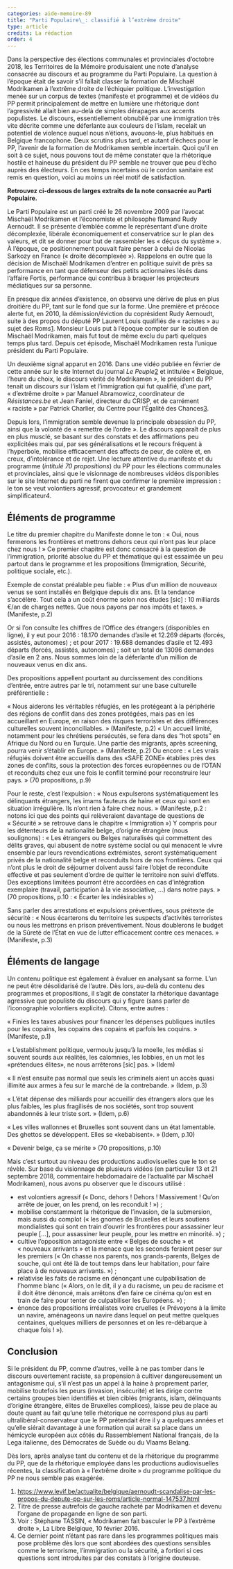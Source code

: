 ```yaml
---
categories: aide-memoire-89
title: "Parti Populaire\_: classifié à l’extrême droite"
type: article
credits: La rédaction
order: 4
---
```

Dans la perspective des élections communales et provinciales d’octobre 2018, les Territoires de la Mémoire produisaient une note d’analyse consacrée au discours et au programme du Parti Populaire. La question à l’époque était de savoir s’il fallait classer la formation de Mischaël Modrikamen à l’extrême droite de l’échiquier politique. L’investigation menée sur un corpus de textes (manifeste et programme) et de vidéos du PP permit principalement de mettre en lumière une rhétorique dont l’agressivité allait bien au-delà de simples dérapages aux accents populistes. Le discours, essentiellement obnubilé par une immigration très vite décrite comme une déferlante aux couleurs de l’islam, recelait un potentiel de violence auquel nous n’étions, avouons-le, plus habitués en Belgique francophone. Deux scrutins plus tard, et autant d’échecs pour le PP, l’avenir de la formation de Modrikamen semble incertain. Quoi qu’il en soit à ce sujet, nous pouvons tout de même constater que la rhétorique hostile et haineuse du président du PP semble ne trouver que peu d’écho auprès des électeurs. En ces temps incertains où le cordon sanitaire est remis en question, voici au moins un réel motif de satisfaction.

**Retrouvez ci-dessous de larges extraits de la note consacrée au Parti Populaire.**

Le Parti Populaire est un parti créé le 26 novembre 2009 par l’avocat Mischaël Modrikamen et l’économiste et philosophe flamand Rudy Aernoudt. Il se présente d’emblée comme le représentant d’une droite décomplexée, libérale économiquement et conservatrice sur le plan des valeurs, et dit se donner pour but de rassembler les « déçus du système ». À l’époque, ce positionnement pouvait faire penser à celui de Nicolas Sarkozy en France (« droite décomplexée »). Rappelons en outre que la décision de Mischaël Modrikamen d’entrer en politique suivit de près sa performance en tant que défenseur des petits actionnaires lésés dans l’affaire Fortis, performance qui contribua à braquer les projecteurs médiatiques sur sa personne.

En presque dix années d’existence, on observa une dérive de plus en plus droitière du PP, tant sur le fond que sur la forme. Une première et précoce alerte fut, en 2010, la démission/éviction du coprésident Rudy Aernoudt, suite à des propos du député PP Laurent Louis qualifiés de « racistes » au sujet des Roms[1](#footnote-1). Monsieur Louis put à l’époque compter sur le soutien de Mischaël Modrikamen, mais fut tout de même exclu du parti quelques temps plus tard. Depuis cet épisode, Mischaël Modrikamen resta l’unique président du Parti Populaire.

Un deuxième signal apparut en 2016. Dans une vidéo publiée en février de cette année sur le site Internet du journal _Le Peuple_[2](#footnote-2) et intitulée « Belgique, l’heure du choix, le discours vérité de Modrikamen », le président du PP tenait un discours sur l’islam et l’immigration qui fut qualifié, d’une part, « d’extrême droite » par Manuel Abramowicz, coordinateur de _Résistances.be_ et Jean Faniel, directeur du CRISP, et de carrément « raciste » par Patrick Charlier, du Centre pour l’Égalité des Chances[3](#footnote-3).

Depuis lors, l’immigration semble devenue la principale obsession du PP, ainsi que la volonté de « remettre de l’ordre ». Le discours apparaît de plus en plus musclé, se basant sur des constats et des affirmations peu explicitées mais qui, par ses généralisations et le recours fréquent à l’hyperbole, mobilise efficacement des affects de peur, de colère et, en creux, d’intolérance et de rejet. Une lecture attentive du manifeste et du programme (_intitulé 70 propositions_) du PP pour les élections communales et provinciales, ainsi que le visionnage de nombreuses vidéos disponibles sur le site Internet du parti ne firent que confirmer le première impression : le ton se veut volontiers agressif, provocateur et grandement simplificateur4.

## Éléments de programme

Le titre du premier chapitre du Manifeste donne le ton : « Oui, nous fermerons les frontières et mettrons dehors ceux qui n’ont pas leur place chez nous ! » Ce premier chapitre est donc consacré à la question de l’immigration, priorité absolue du PP et thématique qui est essaimée un peu partout dans le programme et les propositions (Immigration, Sécurité, politique sociale, etc.).

Exemple de constat préalable peu fiable : « Plus d’un million de nouveaux venus se sont installés en Belgique depuis dix ans. Et la tendance s’accélère. Tout cela a un coût énorme selon nos études \[sic] : 10 milliards €/an de charges nettes. Que nous payons par nos impôts et taxes. » (Manifeste, p.2)

Or si l’on consulte les chiffres de l’Office des étrangers (disponibles en ligne), il y eut pour 2016 : 18.170 demandes d’asile et 12.269 départs (forcés, assistés, autonomes) ; et pour 2017 : 19.688 demandes d’asile et 12.493 départs (forcés, assistés, autonomes) ; soit un total de 13096 demandes d’asile en 2 ans. Nous sommes loin de la déferlante d’un million de nouveaux venus en dix ans. 

Des propositions appellent pourtant au durcissement des conditions d’entrée, entre autres par le tri, notamment sur une base culturelle préférentielle : 

« Nous aiderons les véritables réfugiés, en les protégeant à la périphérie des régions de conflit dans des zones protégées, mais pas en les accueillant en Europe, en raison des risques terroristes et des différences culturelles souvent inconciliables. » (Manifeste, p.2) « Un accueil limité, notamment pour les chrétiens persécutés, se fera dans des “hot spots” en Afrique du Nord ou en Turquie. Une partie des migrants, après screening, pourra venir s’établir en Europe. » (Manifeste, p.2) Ou encore : « Les vrais réfugiés doivent être accueillis dans des «SAFE ZONE» établies près des zones de conflits, sous la protection des forces européennes ou de l’OTAN et reconduits chez eux une fois le conflit terminé pour reconstruire leur pays. » (70 propositions, p.9)

Pour le reste, c’est l’expulsion : « Nous expulserons systématiquement les délinquants étrangers, les imams fauteurs de haine et ceux qui sont en situation irrégulière. Ils n’ont rien à faire chez nous. » (Manifeste, p.2 : notons ici que des points qui relèveraient davantage de questions de « Sécurité » se retrouve dans le chapitre « Immigration ») Y compris pour les détenteurs de la nationalité belge, d’origine étrangère (nous soulignons) : « Les étrangers ou Belges naturalisés qui commettent des délits graves, qui abusent de notre système social ou qui menacent le vivre ensemble par leurs revendications extrémistes, seront systématiquement privés de la nationalité belge et reconduits hors de nos frontières. Ceux qui n’ont plus le droit de séjourner doivent aussi faire l’objet de reconduite effective et pas seulement d’ordre de quitter le territoire non suivi d’effets. Des exceptions limitées pourront être accordées en cas d’intégration exemplaire (travail, participation à la vie associative, …) dans notre pays. » (70 propositions, p.10 : « Écarter les indésirables »)

Sans parler des arrestations et expulsions préventives, sous prétexte de sécurité : « Nous écarterons du territoire les suspects d’activités terroristes ou nous les mettrons en prison préventivement. Nous doublerons le budget de la Sûreté de l’État en vue de lutter efficacement contre ces menaces. » (Manifeste, p.3)

## Éléments de langage

Un contenu politique est également à évaluer en analysant sa forme. L’un ne peut être désolidarisé de l’autre. Dès lors, au-delà du contenu des programmes et propositions, il s’agit de constater la rhétorique davantage agressive que populiste du discours qui y figure (sans parler de l’iconographie volontiers explicite). Citons, entre autres :

« Finies les taxes abusives pour financer les dépenses publiques inutiles pour les copains, les copains des copains et parfois les coquins. » (Manifeste, p.1)

« L’establishment politique, vermoulu jusqu’à la moelle, les médias si souvent sourds aux réalités, les calomnies, les lobbies, en un mot les «prétendues élites», ne nous arrêterons \[sic] pas. » (Idem)

« Il n’est ensuite pas normal que seuls les criminels aient un accès quasi illimité aux armes à feu sur le marché de la contrebande. » (Idem, p.3)

« L’état dépense des milliards pour accueillir des étrangers alors que les plus faibles, les plus fragilisés de nos sociétés, sont trop souvent abandonnés à leur triste sort. » (Idem, p.6)

« Les villes wallonnes et Bruxelles sont souvent dans un état lamentable. Des ghettos se développent. Elles se «kebabisent». » (Idem, p.10)

 « Devenir belge, ça se mérite » (70 propositions, p.10)

Mais c’est surtout au niveau des productions audiovisuelles que le ton se révèle. Sur base du visionnage de plusieurs vidéos (en particulier 13 et 21 septembre 2018, commentaire hebdomadaire de l’actualité par Mischaël Modrikamen), nous avons pu observer que le discours utilisé : 

* est volontiers agressif (« Donc, dehors ! Dehors ! Massivement ! Qu’on arrête de jouer, on les prend, on les reconduit ! ») ;
* mobilise constamment la rhétorique de l’invasion, de la submersion, mais aussi du complot (« les gnomes de Bruxelles et leurs soutiens mondialistes qui sont en train d’ouvrir les frontières pour assassiner leur peuple \[…], pour assassiner leur peuple, pour les mettre en minorité. ») ;  
* cultive l’opposition antagoniste entre « Belges de souche » et « nouveaux arrivants » et la menace que les seconds feraient peser sur les premiers (« On chasse nos parents, nos grands-parents, Belges de souche, qui ont été là de tout temps dans leur habitation, pour faire place à de nouveaux arrivants. ») ; 
* relativise les faits de racisme en dénonçant une culpabilisation de l’homme blanc (« Alors, on le dit, il y a du racisme, un peu de racisme et il doit être dénoncé, mais arrêtons d’en faire ce cinéma qu’on est en train de faire pour tenter de culpabiliser les Européens. ») ;
* énonce des propositions irréalistes voire cruelles (« Prévoyons à la limite un navire, aménageons un navire dans lequel on peut mettre quelques centaines, quelques milliers de personnes et on les re-débarque à chaque fois ! »).

## Conclusion

Si le président du PP, comme d’autres, veille à ne pas tomber dans le discours ouvertement raciste, sa propension à cultiver dangereusement un antagonisme qui, s’il n’est pas un appel à la haine à proprement parler, mobilise toutefois les peurs (invasion, insécurité) et les dirige contre certains groupes bien identifiés et bien ciblés (migrants, islam, délinquants d’origine étrangère, élites de Bruxelles complices), laisse peu de place au doute quant au fait qu’une telle rhétorique ne correspond plus au parti ultralibéral-conservateur que le PP prétendait être il y a quelques années et qu’elle siérait davantage à une formation qui aurait sa place dans un hémicycle européen aux côtés du Rassemblement National français, de la Lega italienne, des Démocrates de Suède ou du Vlaams Belang.

Dès lors, après analyse tant du contenu et de la rhétorique du programme du PP, que de la rhétorique employée dans les productions audiovisuelles récentes, la classification à « l’extrême droite » du programme politique du PP ne nous semble pas exagérée.

1. <https://www.levif.be/actualite/belgique/aernoudt-scandalise-par-les-propos-du-depute-pp-sur-les-roms/article-normal-147537.html>
2. Titre de presse autrefois de gauche racheté par Modrikamen et devenu l’organe de propagande en ligne de son parti.
3. Voir : Stéphane TASSIN, « Modrikamen fait basculer le PP à l’extrême droite », La Libre Belgique, 10 février 2016.
4. Ce dernier point n’étant pas rare dans les programmes politiques mais pose problème dès lors que sont abordées des questions sensibles comme le terrorisme, l’immigration ou la sécurité, a fortiori si ces questions sont introduites par des constats à l’origine douteuse.
